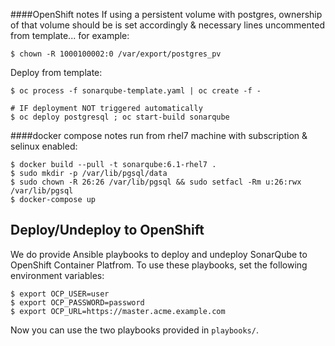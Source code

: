 ####OpenShift notes
If using a persistent volume with postgres, ownership of that volume should be is set accordingly & necessary lines uncommented from template... for example:
```shell
$ chown -R 1000100002:0 /var/export/postgres_pv
```
Deploy from template:
```shell
$ oc process -f sonarqube-template.yaml | oc create -f -

# IF deployment NOT triggered automatically
$ oc deploy postgresql ; oc start-build sonarqube
```
####docker compose notes
run from rhel7 machine with subscription & selinux enabled:
```shell
$ docker build --pull -t sonarqube:6.1-rhel7 .
$ sudo mkdir -p /var/lib/pgsql/data
$ sudo chown -R 26:26 /var/lib/pgsql && sudo setfacl -Rm u:26:rwx /var/lib/pgsql
$ docker-compose up
```

## Deploy/Undeploy to OpenShift

We do provide Ansible playbooks to deploy and undeploy SonarQube to OpenShift Container Platfrom.
To use these playbooks, set the following environment variables:

```
$ export OCP_USER=user
$ export OCP_PASSWORD=password
$ export OCP_URL=https://master.acme.example.com
```

Now you can use the two playbooks provided in `playbooks/`.
